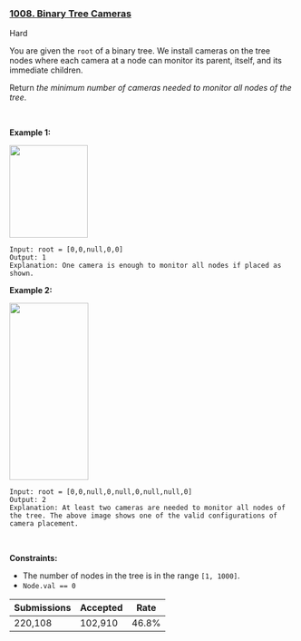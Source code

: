 ### [1008. Binary Tree Cameras](https://leetcode.com/problems/binary-tree-cameras/)

Hard

You are given the `` root `` of a binary tree. We install cameras on the tree nodes where each camera at a node can monitor its parent, itself, and its immediate children.

Return _the minimum number of cameras needed to monitor all nodes of the tree_.

 

__Example 1:__

<img alt="" src="https://assets.leetcode.com/uploads/2018/12/29/bst_cameras_01.png" style="width: 138px; height: 163px;"/>

```
Input: root = [0,0,null,0,0]
Output: 1
Explanation: One camera is enough to monitor all nodes if placed as shown.
```

__Example 2:__

<img alt="" src="https://assets.leetcode.com/uploads/2018/12/29/bst_cameras_02.png" style="width: 139px; height: 312px;"/>

```
Input: root = [0,0,null,0,null,0,null,null,0]
Output: 2
Explanation: At least two cameras are needed to monitor all nodes of the tree. The above image shows one of the valid configurations of camera placement.
```

 

__Constraints:__

*   The number of nodes in the tree is in the range `` [1, 1000] ``.
*   `` Node.val == 0 ``

| Submissions    | Accepted     | Rate   |
| -------------- | ------------ | ------ |
| 220,108 | 102,910 | 46.8% |